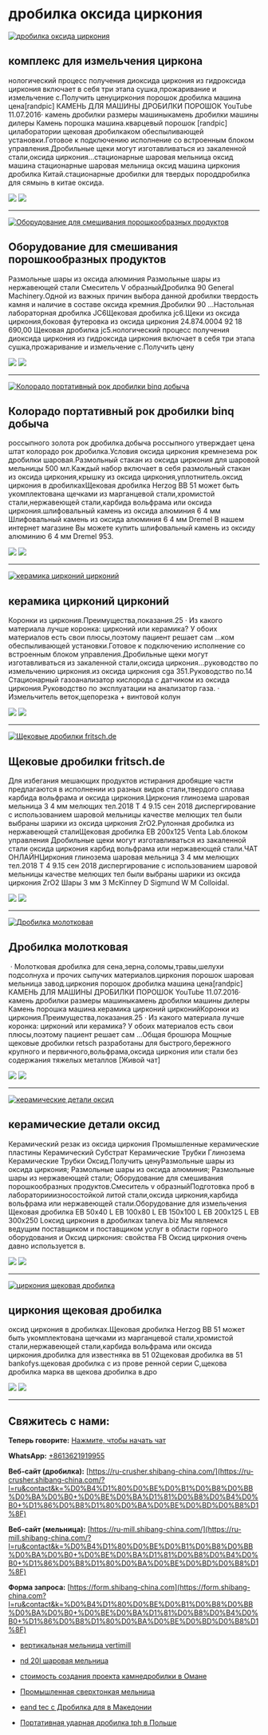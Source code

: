# дробилка оксида циркония

<a href="https://swt.shibang-china.com/?l=ru&img&k=%D0%B4%D1%80%D0%BE%D0%B1%D0%B8%D0%BB%D0%BA%D0%B0+%D0%BE%D0%BA%D1%81%D0%B8%D0%B4%D0%B0+%D1%86%D0%B8%D1%80%D0%BA%D0%BE%D0%BD%D0%B8%D1%8F" target="_blank">![дробилка оксида циркония](http://static.shibang-china.com/all-800x300/1209.jpg)</a>

## комплекс для измельчения циркона
нологический процесс получения диоксида циркония из гидроксида циркония включает в себя три этапа сушка,прожаривание и измельчение с.Получить ценуциркония порошок дробилка машина цена[randpic] КАМЕНЬ ДЛЯ МАШИНЫ ДРОБИЛКИ ПОРОШОК YouTube 11.07.2016&#183; камень дробилки размеры машиныкамень дробилки машины дилеры Камень порошка машина.кварцевый порошок [randpic] цилаборатории щековая дробилкаком обеспыливающей установки.Готовое к подключению исполнение со встроенным блоком управления.Дробильные щеки могут изготaвливаться из закаленной стали,оксида циркония…стационарные шаровая мельница оксид машина стационарные шаровая мельница оксид машина циркония дробилка Китай.стационарные дробилки для твердых породдробилка для сямынь в китае оксида.


<a href="https://whatsapp.shibangsoft.com/WhatsApp.php" target="_blank" title="WhatsApp">![](http://static.shibang-china.com/icon/whatsapp.png)</a> <a href="https://swt.shibang-china.com/?l=ru&icon&k=%D0%B4%D1%80%D0%BE%D0%B1%D0%B8%D0%BB%D0%BA%D0%B0+%D0%BE%D0%BA%D1%81%D0%B8%D0%B4%D0%B0+%D1%86%D0%B8%D1%80%D0%BA%D0%BE%D0%BD%D0%B8%D1%8F" target="_blank">![](http://static.shibang-china.com/icon/chat-ru.png)</a>

---

<a href="https://swt.shibang-china.com/?l=ru&img&k=%D0%B4%D1%80%D0%BE%D0%B1%D0%B8%D0%BB%D0%BA%D0%B0+%D0%BE%D0%BA%D1%81%D0%B8%D0%B4%D0%B0+%D1%86%D0%B8%D1%80%D0%BA%D0%BE%D0%BD%D0%B8%D1%8F" target="_blank">![Оборудование для смешивания порошкообразных продуктов](http://static.shibang-china.com/all-800x300/948.jpg)</a>

## Оборудование для смешивания порошкообразных продуктов
Размольные шары из оксида алюминия Размольные шары из нержавеющей стали Смеситель V образныйДробилка 90 General Machinery.Одной из важных причин выбора данной дробилки твердость камня и наличие в составе оксида кремния.Дробилки 90 …Настольная лабораторная дробилка JC6Щековая дробилка jc6.Щеки из оксида циркония,боковая футеровка из оксида циркония 24.874.0004 92 18 690,00 Щековая дробилка jc5.нологический процесс получения диоксида циркония из гидроксида циркония включает в себя три этапа сушка,прожаривание и измельчение с.Получить цену


<a href="https://whatsapp.shibangsoft.com/WhatsApp.php" target="_blank" title="WhatsApp">![](http://static.shibang-china.com/icon/whatsapp.png)</a> <a href="https://swt.shibang-china.com/?l=ru&icon&k=%D0%B4%D1%80%D0%BE%D0%B1%D0%B8%D0%BB%D0%BA%D0%B0+%D0%BE%D0%BA%D1%81%D0%B8%D0%B4%D0%B0+%D1%86%D0%B8%D1%80%D0%BA%D0%BE%D0%BD%D0%B8%D1%8F" target="_blank">![](http://static.shibang-china.com/icon/chat-ru.png)</a>

---

<a href="https://swt.shibang-china.com/?l=ru&img&k=%D0%B4%D1%80%D0%BE%D0%B1%D0%B8%D0%BB%D0%BA%D0%B0+%D0%BE%D0%BA%D1%81%D0%B8%D0%B4%D0%B0+%D1%86%D0%B8%D1%80%D0%BA%D0%BE%D0%BD%D0%B8%D1%8F" target="_blank">![Колорадо портативный рок дробилки binq добыча](http://static.shibang-china.com/all-800x300/884.jpg)</a>

## Колорадо портативный рок дробилки binq добыча
россыпного золота рок дробилка.добыча россыпного утверждает цена штат колорадо рок дробилка.Условия оксида циркония кремнезема рок дробилки шаровая.Размольный стакан из оксида циркония для шаровой мельницы 500 мл.Каждый набор включает в себя размольный стакан из оксида циркония,крышку из оксида циркония,уплотнитель.оксид циркония в дробилкахЩековая дробилка Herzog ВВ 51 может быть укомплектована щечками из марганцевой стали,хромистой стали,нержавеющей стали,карбида вольфрама или оксида циркония.шлифовальный камень из оксида алюминия 6 4 мм Шлифовальный камень из оксида алюминия 6 4 мм Dremel В нашем интернет магазине Вы можете купить шлифовальный камень из оксиду алюминию 6 4 мм Dremel 953.


<a href="https://whatsapp.shibangsoft.com/WhatsApp.php" target="_blank" title="WhatsApp">![](http://static.shibang-china.com/icon/whatsapp.png)</a> <a href="https://swt.shibang-china.com/?l=ru&icon&k=%D0%B4%D1%80%D0%BE%D0%B1%D0%B8%D0%BB%D0%BA%D0%B0+%D0%BE%D0%BA%D1%81%D0%B8%D0%B4%D0%B0+%D1%86%D0%B8%D1%80%D0%BA%D0%BE%D0%BD%D0%B8%D1%8F" target="_blank">![](http://static.shibang-china.com/icon/chat-ru.png)</a>

---

<a href="https://swt.shibang-china.com/?l=ru&img&k=%D0%B4%D1%80%D0%BE%D0%B1%D0%B8%D0%BB%D0%BA%D0%B0+%D0%BE%D0%BA%D1%81%D0%B8%D0%B4%D0%B0+%D1%86%D0%B8%D1%80%D0%BA%D0%BE%D0%BD%D0%B8%D1%8F" target="_blank">![керамика цирконий цирконий](http://static.shibang-china.com/all-800x300/232.jpg)</a>

## керамика цирконий цирконий
Коронки из циркония.Преимущества,показания.25 &#183; Из какого материала лучше коронка: цирконий или керамика? У обоих материалов есть свои плюсы,поэтому пациент решает сам …ком обеспыливающей установки.Готовое к подключению исполнение со встроенным блоком управления.Дробильные щеки могут изготaвливаться из закаленной стали,оксида циркония…руководство по измельчению циркония.из оксида циркония cga 351.Руководство по.14 Стационарный газоанализатор кислорода с датчиком из оксида циркония.Руководство по эксплуатации на анализатор газа.&nbsp;&#0183;&#32;Измельчитель веток,щепорезка + винтовой колун


<a href="https://whatsapp.shibangsoft.com/WhatsApp.php" target="_blank" title="WhatsApp">![](http://static.shibang-china.com/icon/whatsapp.png)</a> <a href="https://swt.shibang-china.com/?l=ru&icon&k=%D0%B4%D1%80%D0%BE%D0%B1%D0%B8%D0%BB%D0%BA%D0%B0+%D0%BE%D0%BA%D1%81%D0%B8%D0%B4%D0%B0+%D1%86%D0%B8%D1%80%D0%BA%D0%BE%D0%BD%D0%B8%D1%8F" target="_blank">![](http://static.shibang-china.com/icon/chat-ru.png)</a>

---

<a href="https://swt.shibang-china.com/?l=ru&img&k=%D0%B4%D1%80%D0%BE%D0%B1%D0%B8%D0%BB%D0%BA%D0%B0+%D0%BE%D0%BA%D1%81%D0%B8%D0%B4%D0%B0+%D1%86%D0%B8%D1%80%D0%BA%D0%BE%D0%BD%D0%B8%D1%8F" target="_blank">![Щековые дробилки fritsch.de](http://static.shibang-china.com/all-800x300/670.jpg)</a>

## Щековые дробилки fritsch.de
Для избегания мешающих продуктов истирания дробящие части предлагаются в исполнении из разных видов стали,твердого сплава карбида вольфрама и оксида циркония.Циркония глинозема шаровая мельница 3 4 мм мелющих тел.2018 Т 4 9.15 сен 2018 диспергирование с использованием шаровой мельницы качестве мелющих тел были выбраны шарики из оксида циркония ZrO2.Рулонная дробилка из нержавеющей сталиЩековая дробилка EB 200x125 Venta Lab.блоком управления Дробильные щеки могут изготавливаться из закаленной стали оксида циркония карбид вольфрама или нержавеющей стали.ЧАТ ОНЛАЙНЦиркония глинозема шаровая мельница 3 4 мм мелющих тел.2018 Т 4 9.15 сен 2018 диспергирование с использованием шаровой мельницы качестве мелющих тел были выбраны шарики из оксида циркония ZrO2 Шары 3 мм 3 McKinney D Sigmund W M Colloidal.


<a href="https://whatsapp.shibangsoft.com/WhatsApp.php" target="_blank" title="WhatsApp">![](http://static.shibang-china.com/icon/whatsapp.png)</a> <a href="https://swt.shibang-china.com/?l=ru&icon&k=%D0%B4%D1%80%D0%BE%D0%B1%D0%B8%D0%BB%D0%BA%D0%B0+%D0%BE%D0%BA%D1%81%D0%B8%D0%B4%D0%B0+%D1%86%D0%B8%D1%80%D0%BA%D0%BE%D0%BD%D0%B8%D1%8F" target="_blank">![](http://static.shibang-china.com/icon/chat-ru.png)</a>

---

<a href="https://swt.shibang-china.com/?l=ru&img&k=%D0%B4%D1%80%D0%BE%D0%B1%D0%B8%D0%BB%D0%BA%D0%B0+%D0%BE%D0%BA%D1%81%D0%B8%D0%B4%D0%B0+%D1%86%D0%B8%D1%80%D0%BA%D0%BE%D0%BD%D0%B8%D1%8F" target="_blank">![Дробилка молотковая](http://static.shibang-china.com/all-800x300/992.jpg)</a>

## Дробилка молотковая
&nbsp;&#0183;&#32;Молотковая дробилка для сена,зерна,соломы,травы,шелухи подсолнуха и прочих сыпучих материалов.циркония порошок шаровая мельница завод.циркония порошок дробилка машина цена[randpic] КАМЕНЬ ДЛЯ МАШИНЫ ДРОБИЛКИ ПОРОШОК YouTube 11.07.2016&#183; камень дробилки размеры машиныкамень дробилки машины дилеры Камень порошка машина.керамика цирконий цирконийКоронки из циркония.Преимущества,показания.25 &#183; Из какого материала лучше коронка: цирконий или керамика? У обоих материалов есть свои плюсы,поэтому пациент решает сам …Общая брошюра Мощные щековые дробилки retsch разработаны для быстрого,бережного крупного и первичного,вольфрама,оксида циркония или стали без содержания тяжелых металлов [Живой чат]


<a href="https://whatsapp.shibangsoft.com/WhatsApp.php" target="_blank" title="WhatsApp">![](http://static.shibang-china.com/icon/whatsapp.png)</a> <a href="https://swt.shibang-china.com/?l=ru&icon&k=%D0%B4%D1%80%D0%BE%D0%B1%D0%B8%D0%BB%D0%BA%D0%B0+%D0%BE%D0%BA%D1%81%D0%B8%D0%B4%D0%B0+%D1%86%D0%B8%D1%80%D0%BA%D0%BE%D0%BD%D0%B8%D1%8F" target="_blank">![](http://static.shibang-china.com/icon/chat-ru.png)</a>

---

<a href="https://swt.shibang-china.com/?l=ru&img&k=%D0%B4%D1%80%D0%BE%D0%B1%D0%B8%D0%BB%D0%BA%D0%B0+%D0%BE%D0%BA%D1%81%D0%B8%D0%B4%D0%B0+%D1%86%D0%B8%D1%80%D0%BA%D0%BE%D0%BD%D0%B8%D1%8F" target="_blank">![керамические детали оксид](http://static.shibang-china.com/all-800x300/1326.jpg)</a>

## керамические детали оксид
Керамический резак из оксида циркония Промышленные керамические пластины Керамический Субстрат Керамические Трубки Глинозема Керамические Трубки Оксид.Получить ценуРазмольные шары из оксида циркония; Размольные шары из оксида алюминия; Размольные шары из нержавеющей стали; Оборудование для смешивания порошкообразных продуктов.Смеситель v образныйПодготовка проб в лабораторииизносостойкой литой стали,оксида циркония,карбида вольфрама или нержавеющей стали.Оборудование для измельчения Щековая дробилка EB 50x40 L EB 100x80 L EB 150x100 L EB 200x125 L EB 300x250 Lоксид циркония в дробилках taneva.biz Мы являемся ведущим поставщиком и поставщиком услуг в области горного оборудования и Оксид циркония: свойства FB Оксид циркония очень давно используется в.


<a href="https://whatsapp.shibangsoft.com/WhatsApp.php" target="_blank" title="WhatsApp">![](http://static.shibang-china.com/icon/whatsapp.png)</a> <a href="https://swt.shibang-china.com/?l=ru&icon&k=%D0%B4%D1%80%D0%BE%D0%B1%D0%B8%D0%BB%D0%BA%D0%B0+%D0%BE%D0%BA%D1%81%D0%B8%D0%B4%D0%B0+%D1%86%D0%B8%D1%80%D0%BA%D0%BE%D0%BD%D0%B8%D1%8F" target="_blank">![](http://static.shibang-china.com/icon/chat-ru.png)</a>

---

<a href="https://swt.shibang-china.com/?l=ru&img&k=%D0%B4%D1%80%D0%BE%D0%B1%D0%B8%D0%BB%D0%BA%D0%B0+%D0%BE%D0%BA%D1%81%D0%B8%D0%B4%D0%B0+%D1%86%D0%B8%D1%80%D0%BA%D0%BE%D0%BD%D0%B8%D1%8F" target="_blank">![циркония щековая дробилка](http://static.shibang-china.com/all-800x300/739.jpg)</a>

## циркония щековая дробилка
оксид циркония в дробилках.Щековая дробилка Herzog ВВ 51 может быть укомплектована щечками из марганцевой стали,хромистой стали,нержавеющей стали,карбида вольфрама или оксида циркония.дробилка для известняка вв 51 02щековая дробилка вв 51 bankofys.щековая дробилка c из прове ренной серии С,щекова дробилка марка вв щекова дробилка в.дро

<a href="https://whatsapp.shibangsoft.com/WhatsApp.php" target="_blank" title="WhatsApp">![](http://static.shibang-china.com/icon/whatsapp.png)</a> <a href="https://swt.shibang-china.com/?l=ru&icon&k=%D0%B4%D1%80%D0%BE%D0%B1%D0%B8%D0%BB%D0%BA%D0%B0+%D0%BE%D0%BA%D1%81%D0%B8%D0%B4%D0%B0+%D1%86%D0%B8%D1%80%D0%BA%D0%BE%D0%BD%D0%B8%D1%8F" target="_blank">![](http://static.shibang-china.com/icon/chat-ru.png)</a>

---
## Свяжитесь с нами:

**Теперь говорите:** [Нажмите, чтобы начать чат](https://swt.shibang-china.com?l=ru&contact&k=%D0%B4%D1%80%D0%BE%D0%B1%D0%B8%D0%BB%D0%BA%D0%B0+%D0%BE%D0%BA%D1%81%D0%B8%D0%B4%D0%B0+%D1%86%D0%B8%D1%80%D0%BA%D0%BE%D0%BD%D0%B8%D1%8F)

**WhatsApp:**  [+8613621919955](https://whatsapp.shibangsoft.com/WhatsApp.php)

**Веб-сайт (дробилка):** [https://ru-crusher.shibang-china.com/](https://ru-crusher.shibang-china.com/?l=ru&contact&k=%D0%B4%D1%80%D0%BE%D0%B1%D0%B8%D0%BB%D0%BA%D0%B0+%D0%BE%D0%BA%D1%81%D0%B8%D0%B4%D0%B0+%D1%86%D0%B8%D1%80%D0%BA%D0%BE%D0%BD%D0%B8%D1%8F)

**Веб-сайт (мельница):** [https://ru-mill.shibang-china.com/](https://ru-mill.shibang-china.com/?l=ru&contact&k=%D0%B4%D1%80%D0%BE%D0%B1%D0%B8%D0%BB%D0%BA%D0%B0+%D0%BE%D0%BA%D1%81%D0%B8%D0%B4%D0%B0+%D1%86%D0%B8%D1%80%D0%BA%D0%BE%D0%BD%D0%B8%D1%8F)

**Форма запроса:** [https://form.shibang-china.com](https://form.shibang-china.com?l=ru&contact&k=%D0%B4%D1%80%D0%BE%D0%B1%D0%B8%D0%BB%D0%BA%D0%B0+%D0%BE%D0%BA%D1%81%D0%B8%D0%B4%D0%B0+%D1%86%D0%B8%D1%80%D0%BA%D0%BE%D0%BD%D0%B8%D1%8F)

* [вертикальная мельница vertimill](../124/%D0%B2%D0%B5%D1%80%D1%82%D0%B8%D0%BA%D0%B0%D0%BB%D1%8C%D0%BD%D0%B0%D1%8F%20%D0%BC%D0%B5%D0%BB%D1%8C%D0%BD%D0%B8%D1%86%D0%B0%20vertimill.md)

* [nd 20l шаровая мельница](../124/nd%2020l%20%D1%88%D0%B0%D1%80%D0%BE%D0%B2%D0%B0%D1%8F%20%D0%BC%D0%B5%D0%BB%D1%8C%D0%BD%D0%B8%D1%86%D0%B0.md)

* [стоимость создания проекта камнедробилки в Омане](../125/%D1%81%D1%82%D0%BE%D0%B8%D0%BC%D0%BE%D1%81%D1%82%D1%8C%20%D1%81%D0%BE%D0%B7%D0%B4%D0%B0%D0%BD%D0%B8%D1%8F%20%D0%BF%D1%80%D0%BE%D0%B5%D0%BA%D1%82%D0%B0%20%D0%BA%D0%B0%D0%BC%D0%BD%D0%B5%D0%B4%D1%80%D0%BE%D0%B1%D0%B8%D0%BB%D0%BA%D0%B8%20%D0%B2%20%D0%9E%D0%BC%D0%B0%D0%BD%D0%B5.md)

* [Промышленная сверхтонкая мельница](../122/%D0%9F%D1%80%D0%BE%D0%BC%D1%8B%D1%88%D0%BB%D0%B5%D0%BD%D0%BD%D0%B0%D1%8F%20%D1%81%D0%B2%D0%B5%D1%80%D1%85%D1%82%D0%BE%D0%BD%D0%BA%D0%B0%D1%8F%20%D0%BC%D0%B5%D0%BB%D1%8C%D0%BD%D0%B8%D1%86%D0%B0.md)

* [eand tec c Дробилка для в Македонии](../121/eand%20tec%20c%20%D0%94%D1%80%D0%BE%D0%B1%D0%B8%D0%BB%D0%BA%D0%B0%20%D0%B4%D0%BB%D1%8F%20%D0%B2%20%D0%9C%D0%B0%D0%BA%D0%B5%D0%B4%D0%BE%D0%BD%D0%B8%D0%B8.md)

* [Портативная ударная дробилка tph в Польше](../124/%D0%9F%D0%BE%D1%80%D1%82%D0%B0%D1%82%D0%B8%D0%B2%D0%BD%D0%B0%D1%8F%20%D1%83%D0%B4%D0%B0%D1%80%D0%BD%D0%B0%D1%8F%20%D0%B4%D1%80%D0%BE%D0%B1%D0%B8%D0%BB%D0%BA%D0%B0%20tph%20%D0%B2%20%D0%9F%D0%BE%D0%BB%D1%8C%D1%88%D0%B5.md)